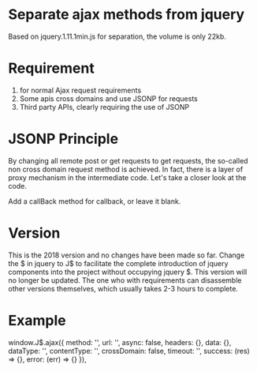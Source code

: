 # Separate ajax methods from jquery

Based on jquery.1.11.1min.js for separation, the volume is only 22kb.

# Requirement
1. for normal Ajax request requirements
2. Some apis cross domains and use JSONP for requests
3. Third party APIs, clearly requiring the use of JSONP

# JSONP Principle

By changing all remote post or get requests to get requests, the so-called non cross domain request method is achieved. In fact, there is a layer of proxy mechanism in the intermediate code. Let's take a closer look at the code.

Add a callBack method for callback, or leave it blank.

# Version

This is the 2018 version and no changes have been made so far. Change the $ in jquery to J$ to facilitate the complete introduction of jquery components into the project without occupying jquery $. This version will no longer be updated. The one who with requirements can disassemble other versions themselves, which usually takes 2-3 hours to complete.

# Example
window.J$.ajax({
  method: '',
  url: '',
  async:  false,
  headers: {},
  data: {},
  dataType: '',
  contentType: '',
  crossDomain: false,
  timeout: '',
  success: (res) => {},
  error: (err) => {}
}),
